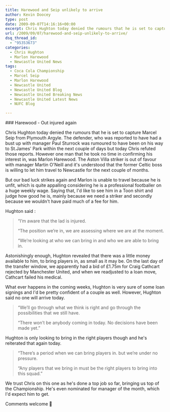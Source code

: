```yaml
---
title: Harewood and Seip unlikely to arrive
author: Kevin Doocey
type: post
date: 2009-09-07T14:16:16+00:00
excerpt: Chris Hughton today denied the rumours that he is set to capture Marcel Seip from Plymouth Argyle. The..
url: /2009/09/07/harewood-and-seip-unlikely-to-arrive/
dsq_thread_id:
  - "95353673"
categories:
  - Chris Hughton
  - Marlon Harewood
  - Newcastle United News
tags:
  - Coca Cola Championship
  - Marcel Seip
  - Marlon Harewood
  - Newcastle United
  - Newcastle United Blog
  - Newcastle United Breaking News
  - Newcastle United Latest News
  - NUFC Blog

---
```

### Harewood - Out injured again

Chris Hughton today denied the rumours that he is set to capture Marcel Seip from Plymouth Argyle. The defender, who was reported to have had a bust up with manager Paul Sturrock was rumoured to have been on his way to St.James' Park within the next couple of days but today Chris refuted those reports. However one man that he took no time in confirming his  interest in, was Marlon Harewood. The Aston Villa striker is out of favour with manager Martin O'Neill and it's understood that the former Celtic boss is willing to let him travel to Newcastle for the next couple of months.

But our bad luck strikes again and Marlon is unable to travel because he is unfit, which is quite appalling considering he is a professional footballer on a huge weekly wage. Saying that, I'd like to see him in a Toon shirt and judge how good he is, mainly because we need a striker and secondly because we wouldn't have paid much of a fee for him.

Hughton said :

> “I’m aware that the lad is injured.
>
> “The position we’re in, we are assessing where we are at the moment.
>
> “We’re looking at who we can bring in and who we are able to bring in.

Astonishingly enough, Hughton revealed that there was a little money available to him, to bring players in, as small as it may be. On the last day of the transfer window, we apparently had a bid of £1.75m for Craig Cathcart rejected by Manchester United, and when we readjusted to a loan move, Cathcart failed his medical.

What ever happens in the coming weeks, Hughton is very sure of some loan signings and I'd be pretty confident of a couple as well. However, Hughton said no one will arrive today.

> “We’ll go through what we think is right and go through the possibilities that we still have.
>
> “There won’t be anybody coming in today. No decisions have been made yet.”

Hughton is only looking to bring in the right players though and he's reiterated that again today.

> “There’s a period when we can bring players in. but we’re under no pressure.
>
> “Any players that we bring in must be the right players to bring into this squad.”

We trust Chris on this one as he's done a top job so far, bringing us top of the Championship. He's even nominated for manager of the month, which I'd expect him to get.

Comments welcome 🙂
